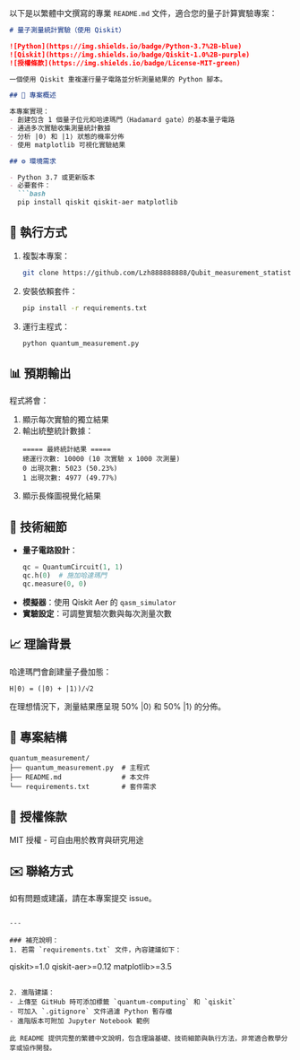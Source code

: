 以下是以繁體中文撰寫的專業 `README.md` 文件，適合您的量子計算實驗專案：

```markdown
# 量子測量統計實驗（使用 Qiskit）

![Python](https://img.shields.io/badge/Python-3.7%2B-blue)
![Qiskit](https://img.shields.io/badge/Qiskit-1.0%2B-purple)
![授權條款](https://img.shields.io/badge/License-MIT-green)

一個使用 Qiskit 重複運行量子電路並分析測量結果的 Python 腳本。

## 📌 專案概述

本專案實現：
- 創建包含 1 個量子位元和哈達瑪門（Hadamard gate）的基本量子電路
- 通過多次實驗收集測量統計數據
- 分析 |0⟩ 和 |1⟩ 狀態的機率分佈
- 使用 matplotlib 可視化實驗結果

## ⚙️ 環境需求

- Python 3.7 或更新版本
- 必要套件：
  ```bash
  pip install qiskit qiskit-aer matplotlib
  ```

## 🚀 執行方式

1. 複製本專案：
   ```bash
   git clone https://github.com/Lzh888888888/Qubit_measurement_statistics.git
   ```
2. 安裝依賴套件：
   ```bash
   pip install -r requirements.txt
   ```
3. 運行主程式：
   ```bash
   python quantum_measurement.py
   ```

## 📊 預期輸出

程式將會：
1. 顯示每次實驗的獨立結果
2. 輸出統整統計數據：
   ```
   ===== 最終統計結果 =====
   總運行次數: 10000 (10 次實驗 x 1000 次測量)
   0 出現次數: 5023 (50.23%)
   1 出現次數: 4977 (49.77%)
   ```
3. 顯示長條圖視覺化結果

## 🧮 技術細節

- **量子電路設計**：
  ```python
  qc = QuantumCircuit(1, 1)
  qc.h(0)  # 施加哈達瑪門
  qc.measure(0, 0)
  ```
- **模擬器**：使用 Qiskit Aer 的 `qasm_simulator`
- **實驗設定**：可調整實驗次數與每次測量次數

## 📈 理論背景

哈達瑪門會創建量子疊加態：
```
H|0⟩ = (|0⟩ + |1⟩)/√2
```
在理想情況下，測量結果應呈現 50% |0⟩ 和 50% |1⟩ 的分佈。

## 📂 專案結構

```
quantum_measurement/
├── quantum_measurement.py  # 主程式
├── README.md               # 本文件
└── requirements.txt        # 套件需求
```

## 📜 授權條款

MIT 授權 - 可自由用於教育與研究用途

## ✉️ 聯絡方式

如有問題或建議，請在本專案提交 issue。
```

---

### 補充說明：
1. 若需 `requirements.txt` 文件，內容建議如下：
   ```
   qiskit>=1.0
   qiskit-aer>=0.12
   matplotlib>=3.5
   ```

2. 進階建議：
   - 上傳至 GitHub 時可添加標籤 `quantum-computing` 和 `qiskit`
   - 可加入 `.gitignore` 文件過濾 Python 暫存檔
   - 進階版本可附加 Jupyter Notebook 範例

此 README 提供完整的繁體中文說明，包含理論基礎、技術細節與執行方法，非常適合教學分享或協作開發。